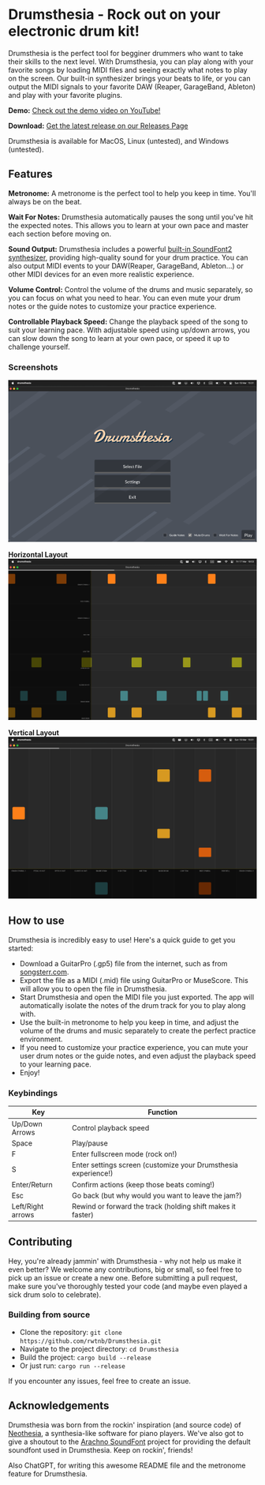 # Drumsthesia - Rock out on your electronic drum kit!

Drumsthesia is the perfect tool for begginer drummers who want to take their skills to the next level. With Drumsthesia, you can play along with your favorite songs by loading MIDI files and seeing exactly what notes to play on the screen. Our built-in synthesizer brings your beats to life, or you can output the MIDI signals to your favorite DAW (Reaper, GarageBand, Ableton) and play with your favorite plugins.

**Demo:** [Check out the demo video on YouTube!](https://youtu.be/cx1214efD6o)

**Download:** [Get the latest release on our Releases Page](https://github.com/rwtnb/Drumsthesia/releases)

Drumsthesia is available for MacOS, Linux (untested), and Windows (untested). 

## Features

**Metronome:**
A metronome is the perfect tool to help you keep in time. You'll always be on the beat.

**Wait For Notes:**
Drumsthesia automatically pauses the song until you've hit the expected notes. This allows you to learn at your own pace and master each section before moving on.

**Sound Output:**
Drumsthesia includes a powerful [built-in SoundFont2 synthesizer](https://github.com/PolyMeilex/OxiSynth), providing high-quality sound for your drum practice. You can also output MIDI events to your DAW(Reaper, GarageBand, Ableton...) or other MIDI devices for an even more realistic experience.

**Volume Control:**
Control the volume of the drums and music separately, so you can focus on what you need to hear. You can even mute your drum notes or the guide notes to customize your practice experience.

**Controllable Playback Speed:**
Change the playback speed of the song to suit your learning pace. With adjustable speed using up/down arrows, you can slow down the song to learn at your own pace, or speed it up to challenge yourself.

### Screenshots

![menu](./docs/assets/menu.png)

**Horizontal Layout**
![playing horizontal](./docs/assets/playing.png)

**Vertical Layout**
![playing vertical](./docs/assets/playing_vertical.png)

## How to use

Drumsthesia is incredibly easy to use! Here's a quick guide to get you started:

 - Download a GuitarPro (.gp5) file from the internet, such as from [songsterr.com](https://songsterr.io).
 - Export the file as a MIDI (.mid) file using GuitarPro or MuseScore. This will allow you to open the file in Drumsthesia.
 - Start Drumsthesia and open the MIDI file you just exported. The app will automatically isolate the notes of the drum track for you to play along with.
 - Use the built-in metronome to help you keep in time, and adjust the volume of the drums and music separately to create the perfect practice environment.
 - If you need to customize your practice experience, you can mute your user drum notes or the guide notes, and even adjust the playback speed to your learning pace.
 - Enjoy!

### Keybindings

| Key               |	Function                                                       |
|-------------------|----------------------------------------------------------------|
| Up/Down Arrows    |	Control playback speed                                         |
| Space             |	Play/pause                                                     |
| F	                | Enter fullscreen mode (rock on!)                               |
| S	                | Enter settings screen (customize your Drumsthesia experience!) |
| Enter/Return      | Confirm actions (keep those beats coming!)                     |
| Esc	              | Go back (but why would you want to leave the jam?)             |
| Left/Right arrows	| Rewind or forward the track (holding shift makes it faster)    |

## Contributing

Hey, you're already jammin' with Drumsthesia - why not help us make it even better? We welcome any contributions, big or small, so feel free to pick up an issue or create a new one. Before submitting a pull request, make sure you've thoroughly tested your code (and maybe even played a sick drum solo to celebrate).

### Building from source

 - Clone the repository: `git clone https://github.com/rwtnb/Drumsthesia.git`
 - Navigate to the project directory: `cd Drumsthesia`
 - Build the project: `cargo build --release`
 - Or just run: `cargo run --release`

If you encounter any issues, feel free to create an issue.

## Acknowledgements

Drumsthesia was born from the rockin' inspiration (and source code) of [Neothesia](https://github.com/PolyMeilex/Neothesia), a synthesia-like software for piano players. We've also got to give a shoutout to the [Arachno SoundFont](https://www.arachnosoft.com/main/soundfont.php) project for providing the default soundfont used in Drumsthesia. Keep on rockin', friends!

Also ChatGPT, for writing this awesome README file and the metronome feature for Drumsthesia.
